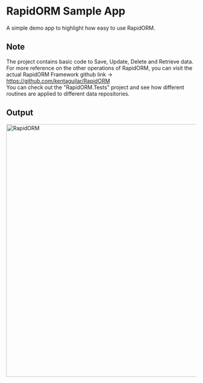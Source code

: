 # RapidORM Sample App

A simple demo app to highlight how easy to use RapidORM.

## Note

The project contains basic code to Save, Update, Delete and Retrieve data.<br/>
For more reference on the other operations of RapidORM, you can visit the actual RapidORM Framework github link -> <a href="https://github.com/kentaguilar/RapidORM">https://github.com/kentaguilar/RapidORM</a><br/>
You can check out the "RapidORM.Tests" project and see how different routines are applied to different data repositories.

## Output

<img src="http://deepmirage.com/git/rapidsampleapp.png" alt="RapidORM" width="668px"/>



